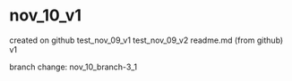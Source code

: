 # nov_10_v1
created on github
test_nov_09_v1
test_nov_09_v2
readme.md (from github) v1

branch change: nov_10_branch-3_1
